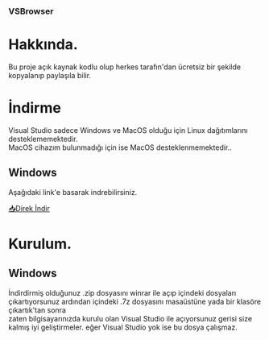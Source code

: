 ### VSBrowser

# Hakkında.

Bu proje açık kaynak kodlu olup herkes tarafın'dan ücretsiz bir şekilde kopyalanıp paylaşıla bilir.

# İndirme

Visual Studio sadece Windows ve MacOS olduğu için Linux dağıtımlarını desteklememektedir.<br> MacOS cihazım bulunmadığı için ise MacOS desteklenmemektedir..

## Windows

Aşağıdaki link'e basarak indrebilirsiniz.

[📥Direk İndir](https://github.com/ofturkey0/vsbrowser/archive/refs/heads/main.zip)

# Kurulum.

## Windows

İndirdirmiş olduğunuz .zip dosyasını winrar ile açıp içindeki dosyaları çıkartıyorsunuz ardından içindeki .7z dosyasını masaüstüne yada bir klasöre çıkartık'tan sonra 
<br>
zaten bilgisayarınızda kurulu olan Visual Studio ile açıyorsunuz gerisi size kalmış iyi geliştirmeler. eğer Visual Studio yok ise bu dosya çalışmaz.

